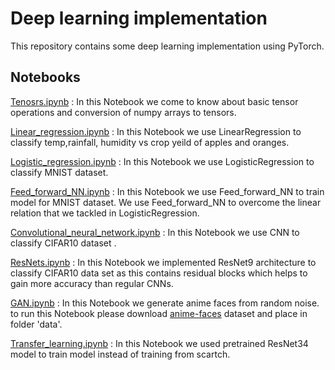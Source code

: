 
# Deep learning implementation

This repository contains some deep learning implementation using PyTorch.


## Notebooks

[Tenosrs.ipynb](https://github.com/White-Devil09/Deep-Learning/blob/master/Tenosrs.ipynb) : In this Notebook we come to know about basic tensor operations and conversion of numpy arrays to tensors.

[Linear_regression.ipynb](https://github.com/White-Devil09/Deep-Learning/blob/master/Linear_regression.ipynb) : In this Notebook we use LinearRegression to classify temp,rainfall, humidity vs crop yeild of apples and oranges.

[Logistic_regression.ipynb](https://github.com/White-Devil09/Deep-Learning/blob/master/Logistic_regression.ipynb) : In this Notebook we use LogisticRegression to classify MNIST dataset.

[Feed_forward_NN.ipynb](https://github.com/White-Devil09/Deep-Learning/blob/master/Feed_forward_NN.ipynb) : In this Notebook we use Feed_forward_NN to train model for MNIST dataset. We use Feed_forward_NN to overcome the linear relation that we tackled in LogisticRegression.


[Convolutional_neural_network.ipynb](https://github.com/White-Devil09/Deep-Learning/blob/master/Convolutional_neural_network.ipynb) : In this Notebook we use CNN to classify CIFAR10 dataset .

[ResNets.ipynb](https://github.com/White-Devil09/Deep-Learning/blob/master/ResNets.ipynb) : In this Notebook we implemented ResNet9 architecture to classify CIFAR10 data set as this contains residual blocks which helps to gain more accuracy than regular CNNs.

[GAN.ipynb](https://github.com/White-Devil09/Deep-Learning/blob/master/GAN.ipynb) : In this Notebook we generate anime faces from random noise. to run this Notebook please download [anime-faces](https://www.kaggle.com/datasets/splcher/animefacedataset/download?datasetVersionNumber=3) dataset and place in folder 'data'.

[Transfer_learning.ipynb](https://github.com/White-Devil09/Deep-Learning/blob/master/Transfer_learning.ipynb) : In this Notebook we used pretrained ResNet34 model to train model instead of training from scartch.
